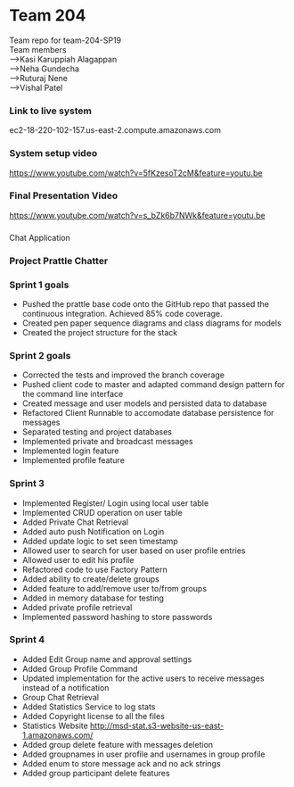 # Team 204

Team repo for team-204-SP19 
</br>Team members</br>
  -->Kasi Karuppiah Alagappan</br>
  -->Neha Gundecha</br>
  -->Ruturaj Nene</br> 
  -->Vishal Patel</br>

### Link to live system
  ec2-18-220-102-157.us-east-2.compute.amazonaws.com
  
### System setup video
  https://www.youtube.com/watch?v=5fKzesoT2cM&feature=youtu.be

### Final Presentation Video
  https://www.youtube.com/watch?v=s_bZk6b7NWk&feature=youtu.be
  
### 
Chat Application
### Project Prattle Chatter

### Sprint 1 goals
- Pushed the prattle base code onto the GitHub repo that passed the continuous integration. Achieved 85% code coverage.
- Created pen paper sequence diagrams and class diagrams for models
- Created the project structure for the stack

### Sprint 2 goals
- Corrected the tests and improved the branch coverage
- Pushed client code to master and adapted command design pattern for the command line interface 
- Created message and user models and persisted data to database 
- Refactored Client Runnable to accomodate database persistence for messages 
- Separated testing and project databases 
- Implemented private and broadcast messages 
- Implemented login feature 
- Implemented profile feature

### Sprint 3
- Implemented Register/ Login using local user table
- Implemented CRUD operation on user table
- Added Private Chat Retrieval
- Added auto push Notification on Login
- Added update logic to set seen timestamp
- Allowed user to search for user based on user profile entries
- Allowed user to edit his profile
- Refactored code to use Factory Pattern
- Added ability to create/delete groups
- Added feature to add/remove user to/from groups
- Added in memory database for testing
- Added private profile retrieval
- Implemented password hashing to store passwords

### Sprint 4
- Added Edit Group name and approval settings
- Added Group Profile Command
- Updated implementation for the active users to receive messages instead of a notification
- Group Chat Retrieval
- Added Statistics Service to log stats
- Added Copyright license to all the files
- Statistics Website http://msd-stat.s3-website-us-east-1.amazonaws.com/
- Added group delete feature with messages deletion
- Added groupnames in user profile and usernames in group profile
- Added enum to store message ack and no ack strings
- Added group participant delete features
